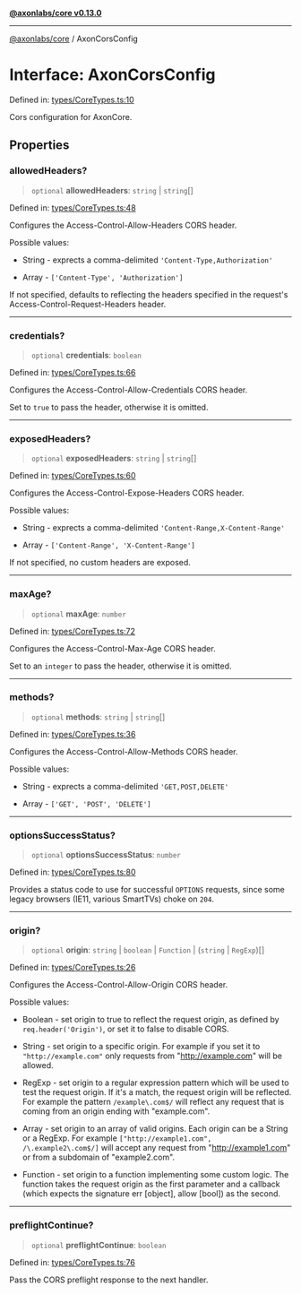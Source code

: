 [**@axonlabs/core v0.13.0**](../README.md)

***

[@axonlabs/core](../globals.md) / AxonCorsConfig

# Interface: AxonCorsConfig

Defined in: [types/CoreTypes.ts:10](https://github.com/AxonJsLabs/AxonJs/blob/443c878e407aac4d555b412a63d998c861697725/src/types/CoreTypes.ts#L10)

Cors configuration for AxonCore.

## Properties

### allowedHeaders?

> `optional` **allowedHeaders**: `string` \| `string`[]

Defined in: [types/CoreTypes.ts:48](https://github.com/AxonJsLabs/AxonJs/blob/443c878e407aac4d555b412a63d998c861697725/src/types/CoreTypes.ts#L48)

Configures the Access-Control-Allow-Headers CORS header.

Possible values:

* String - exprects a comma-delimited `'Content-Type,Authorization'`

* Array - `['Content-Type', 'Authorization']`

If not specified, defaults to reflecting the headers specified in the request's Access-Control-Request-Headers header.

***

### credentials?

> `optional` **credentials**: `boolean`

Defined in: [types/CoreTypes.ts:66](https://github.com/AxonJsLabs/AxonJs/blob/443c878e407aac4d555b412a63d998c861697725/src/types/CoreTypes.ts#L66)

Configures the Access-Control-Allow-Credentials CORS header.

Set to `true` to pass the header, otherwise it is omitted.

***

### exposedHeaders?

> `optional` **exposedHeaders**: `string` \| `string`[]

Defined in: [types/CoreTypes.ts:60](https://github.com/AxonJsLabs/AxonJs/blob/443c878e407aac4d555b412a63d998c861697725/src/types/CoreTypes.ts#L60)

Configures the Access-Control-Expose-Headers CORS header.

Possible values:

* String - exprects a comma-delimited `'Content-Range,X-Content-Range'`

* Array - `['Content-Range', 'X-Content-Range']`

If not specified, no custom headers are exposed.

***

### maxAge?

> `optional` **maxAge**: `number`

Defined in: [types/CoreTypes.ts:72](https://github.com/AxonJsLabs/AxonJs/blob/443c878e407aac4d555b412a63d998c861697725/src/types/CoreTypes.ts#L72)

Configures the Access-Control-Max-Age CORS header.

Set to an `integer` to pass the header, otherwise it is omitted.

***

### methods?

> `optional` **methods**: `string` \| `string`[]

Defined in: [types/CoreTypes.ts:36](https://github.com/AxonJsLabs/AxonJs/blob/443c878e407aac4d555b412a63d998c861697725/src/types/CoreTypes.ts#L36)

Configures the Access-Control-Allow-Methods CORS header.

Possible values:

* String - exprects a comma-delimited `'GET,POST,DELETE'`

* Array - `['GET', 'POST', 'DELETE']`

***

### optionsSuccessStatus?

> `optional` **optionsSuccessStatus**: `number`

Defined in: [types/CoreTypes.ts:80](https://github.com/AxonJsLabs/AxonJs/blob/443c878e407aac4d555b412a63d998c861697725/src/types/CoreTypes.ts#L80)

Provides a status code to use for successful `OPTIONS` requests, since some legacy browsers (IE11, various SmartTVs) choke on `204`.

***

### origin?

> `optional` **origin**: `string` \| `boolean` \| `Function` \| (`string` \| `RegExp`)[]

Defined in: [types/CoreTypes.ts:26](https://github.com/AxonJsLabs/AxonJs/blob/443c878e407aac4d555b412a63d998c861697725/src/types/CoreTypes.ts#L26)

Configures the Access-Control-Allow-Origin CORS header.

Possible values:

* Boolean - set origin to true to reflect the request origin, as defined by `req.header('Origin')`, or set it to false to disable CORS.

* String - set origin to a specific origin. For example if you set it to `"http://example.com"` only requests from "http://example.com" will be allowed.

* RegExp - set origin to a regular expression pattern which will be used to test the request origin. If it's a match, the request origin will be reflected. For example the pattern `/example\.com$/` will reflect any request that is coming from an origin ending with "example.com".

* Array - set origin to an array of valid origins. Each origin can be a String or a RegExp. For example `["http://example1.com", /\.example2\.com$/]` will accept any request from "http://example1.com" or from a subdomain of "example2.com".

* Function - set origin to a function implementing some custom logic. The function takes the request origin as the first parameter and a callback (which expects the signature err [object], allow [bool]) as the second.

***

### preflightContinue?

> `optional` **preflightContinue**: `boolean`

Defined in: [types/CoreTypes.ts:76](https://github.com/AxonJsLabs/AxonJs/blob/443c878e407aac4d555b412a63d998c861697725/src/types/CoreTypes.ts#L76)

Pass the CORS preflight response to the next handler.

